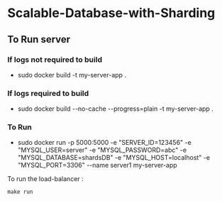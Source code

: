 # Scalable-Database-with-Sharding

## To Run server
### If logs not required to build
- sudo docker build -t my-server-app . 
### If logs required to build
- sudo docker build --no-cache --progress=plain -t my-server-app .
### To Run
- sudo docker run -p 5000:5000 -e "SERVER_ID=123456" -e "MYSQL_USER=server" -e "MYSQL_PASSWORD=abc" -e "MYSQL_DATABASE=shardsDB" -e "MYSQL_HOST=localhost" -e "MYSQL_PORT=3306" --name server1 my-server-app


To run the load-balancer :
```
make run 
```